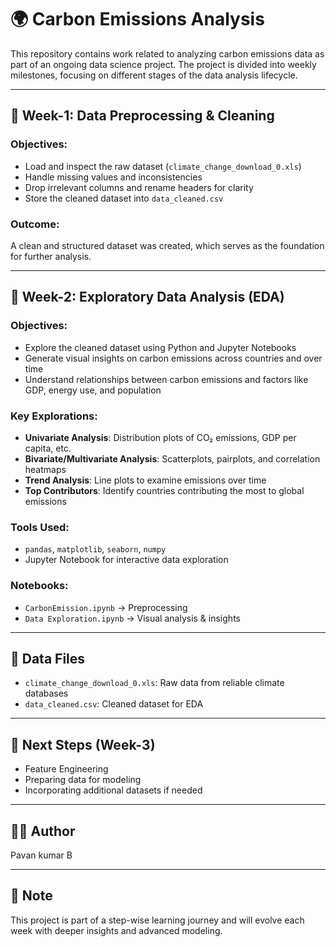 
# 🌍 Carbon Emissions Analysis

This repository contains work related to analyzing carbon emissions data as part of an ongoing data science project. The project is divided into weekly milestones, focusing on different stages of the data analysis lifecycle.

---

## 📅 Week-1: Data Preprocessing & Cleaning

### Objectives:
- Load and inspect the raw dataset (`climate_change_download_0.xls`)
- Handle missing values and inconsistencies
- Drop irrelevant columns and rename headers for clarity
- Store the cleaned dataset into `data_cleaned.csv`

### Outcome:
A clean and structured dataset was created, which serves as the foundation for further analysis.

---

## 📅 Week-2: Exploratory Data Analysis (EDA)

### Objectives:
- Explore the cleaned dataset using Python and Jupyter Notebooks
- Generate visual insights on carbon emissions across countries and over time
- Understand relationships between carbon emissions and factors like GDP, energy use, and population

### Key Explorations:
- **Univariate Analysis**: Distribution plots of CO₂ emissions, GDP per capita, etc.
- **Bivariate/Multivariate Analysis**: Scatterplots, pairplots, and correlation heatmaps
- **Trend Analysis**: Line plots to examine emissions over time
- **Top Contributors**: Identify countries contributing the most to global emissions

### Tools Used:
- `pandas`, `matplotlib`, `seaborn`, `numpy`
- Jupyter Notebook for interactive data exploration

### Notebooks:
- `CarbonEmission.ipynb` → Preprocessing
- `Data Exploration.ipynb` → Visual analysis & insights

---

## 📁 Data Files
- `climate_change_download_0.xls`: Raw data from reliable climate databases
- `data_cleaned.csv`: Cleaned dataset for EDA

---

## 🚀 Next Steps (Week-3)
- Feature Engineering
- Preparing data for modeling
- Incorporating additional datasets if needed

---

## 👩‍💻 Author
Pavan kumar B

---

## 📌 Note
This project is part of a step-wise learning journey and will evolve each week with deeper insights and advanced modeling.


